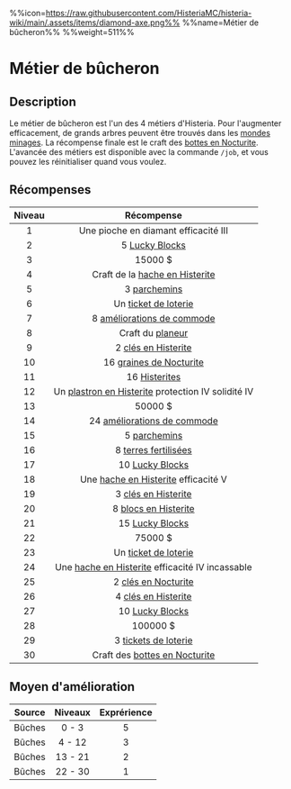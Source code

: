 %%icon=https://raw.githubusercontent.com/HisteriaMC/histeria-wiki/main/.assets/items/diamond-axe.png%%
%%name=Métier de bûcheron%%
%%weight=511%%

# Métier de bûcheron
## Description
Le métier de bûcheron est l'un des 4 métiers d'Histeria. Pour l'augmenter efficacement, de grands arbres peuvent être trouvés dans les [mondes minages](https://histeria.fr/wiki/4-gameplay/minage-servers).
La récompense finale est le craft des [bottes en Nocturite](https://histeria.fr/wiki/2-equipement/nocturite-boots).
L'avancée des métiers est disponible avec la commande `/job`, et vous pouvez les réinitialiser quand vous voulez.

## Récompenses

| Niveau | Récompense |
|:---:|:---:|
| 1 | Une pioche en diamant efficacité III |
| 2 | 5 [Lucky Blocks](https://histeria.fr/wiki/3-1-utilitaire-principal/lucky-block) |
| 3 | 15000 $ |
| 4 | Craft de la [hache en Histerite](https://histeria.fr/wiki/2-equipement/histerite-axe) |
| 5 | 3 [parchemins](https://histeria.fr/wiki/6-enchantements/forge-note) |
| 6 | Un [ticket de loterie](https://histeria.fr/wiki/3-1-utilitaire-principal/lottery-ticket) |
| 7 | 8 [améliorations de commode](https://histeria.fr/wiki/3-3-utilitaire-base/drawer-upgrade) |
| 8 | Craft du [planeur](https://histeria.fr/wiki/3-1-utilitaire-principal/hang-glider) |
| 9 | 2 [clés en Histerite](https://histeria.fr/wiki/3-1-utilitaire-principal/histerite-key) |
| 10 | 16 [graines de Nocturite](https://histeria.fr/wiki/1-ressources/nocturite-seeds) |
| 11 | 16 [Histerites](https://histeria.fr/wiki/1-ressources/histerite) |
| 12 | Un [plastron en Histerite](https://histeria.fr/wiki/2-equipement/histerite-chestplate) protection IV solidité IV |
| 13 | 50000 $ |
| 14 | 24 [améliorations de commode](https://histeria.fr/wiki/3-3-utilitaire-base/drawer-upgrade) |
| 15 | 5 [parchemins](https://histeria.fr/wiki/6-enchantements/forge-note) |
| 16 | 8 [terres fertilisées](https://histeria.fr/wiki/3-3-utilitaire-base/fertilized-dirt) |
| 17 | 10 [Lucky Blocks](https://histeria.fr/wiki/3-1-utilitaire-principal/lucky-block) |
| 18 | Une [hache en Histerite](https://histeria.fr/wiki/é-equipement/histerite-axe) efficacité V |
| 19 | 3 [clés en Histerite](https://histeria.fr/wiki/3-1-utilitaire-principal/histerite-key) |
| 20 | 8 [blocs en Histerite](https://histeria.fr/wiki/1-ressources/histerite-block) |
| 21 | 15 [Lucky Blocks](https://histeria.fr/wiki/3-1-utilitaire-principal/lucky-block) |
| 22 | 75000 $ |
| 23 | Un [ticket de loterie](https://histeria.fr/wiki/3-1-utilitaire-principal/lottery-ticket) |
| 24 | Une [hache en Histerite](https://histeria.fr/wiki/2-equipement/histerite-axe) efficacité IV incassable |
| 25 | 2 [clés en Nocturite](https://histeria.fr/wiki/3-1-utilitaire-principal/nocturite-key) |
| 26 | 4 [clés en Histerite](https://histeria.fr/wiki/3-1-utilitaire-principal/histerite-key) |
| 27 | 10 [Lucky Blocks](https://histeria.fr/wiki/3-1-utilitaire-principal/lucky-block) |
| 28 | 100000 $ |
| 29 | 3 [tickets de loterie](https://histeria.fr/wiki/3-1-utilitaire-principal/lottery-ticket) |
| 30 | Craft des [bottes en Nocturite](https://histeria.fr/wiki/2-equipement/nocturite-boots) |

## Moyen d'amélioration

| Source | Niveaux | Exprérience |
|:---:|:---:|:---:|
| Bûches | 0 - 3 | 5 |
| Bûches | 4 - 12 | 3 |
| Bûches | 13 - 21 | 2 |
| Bûches | 22 - 30 | 1 |

